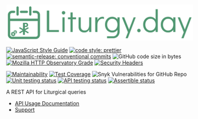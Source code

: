 ![logo](src/logo.svg)

[![JavaScript Style Guide](https://img.shields.io/badge/code_style-standard-brightgreen.svg?style=flat)](https://standardjs.com)
[![code style: prettier](https://img.shields.io/badge/code_style-prettier-ff69b4.svg?style=flat)](https://prettier.io)
[![semantic-release: conventional commits](https://img.shields.io/badge/semantic--release-cc-fe5196?logo=semantic-release)](https://github.com/semantic-release/semantic-release)
![GitHub code size in bytes](https://img.shields.io/github/languages/code-size/aensley/liturgy-day?style=flat)
[![Mozilla HTTP Observatory Grade](https://img.shields.io/mozilla-observatory/grade-score/liturgy.day?publish&style=flat)](https://observatory.mozilla.org/analyze/liturgy.day)
[![Security Headers](https://img.shields.io/security-headers?style=flat&url=https%3A%2F%2Fliturgy.day)](https://securityheaders.com/?q=liturgy.day&followRedirects=on)

[![Maintainability](https://api.codeclimate.com/v1/badges/8c22f05153c7133b5259/maintainability)](https://codeclimate.com/github/aensley/liturgy-day/maintainability)
[![Test Coverage](https://api.codeclimate.com/v1/badges/8c22f05153c7133b5259/test_coverage)](https://codeclimate.com/github/aensley/liturgy-day/test_coverage)
![Snyk Vulnerabilities for GitHub Repo](https://img.shields.io/snyk/vulnerabilities/github/aensley/liturgy-day)
[![Unit testing status](https://img.shields.io/github/workflow/status/aensley/liturgy-day/ci/main?label=ci)](https://github.com/aensley/liturgy-day/actions/workflows/ci.yml?query=branch%3Amain)
[![API testing status](https://img.shields.io/github/workflow/status/aensley/liturgy-day/integration-test/main?label=api)](https://github.com/aensley/liturgy-day/actions/workflows/integration-test.yml?query=branch%3Amain)
[![Assertible status](https://assertible.com/apis/04fecc16-3562-4972-b580-0bc9b4f81d8a/status?api_token=Lqffg4eC448DK1Zb)](https://assertible.com/dashboard#/services/04fecc16-3562-4972-b580-0bc9b4f81d8a/results)

A REST API for Liturgical queries

- [API Usage Documentation](https://liturgy.day/docs/)
- [Support](https://github.com/aensley/liturgy-day/issues/new/choose)
